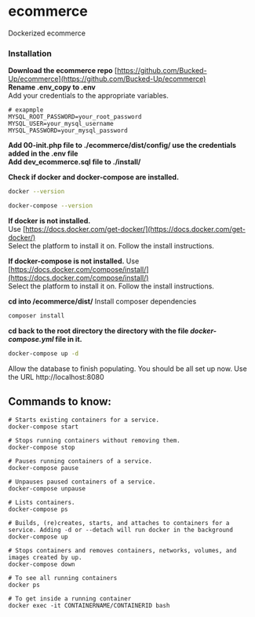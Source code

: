# ecommerce
Dockerized ecommerce  

### Installation  
**Download the ecommerce repo** [https://github.com/Bucked-Up/ecommerce](https://github.com/Bucked-Up/ecommerce)  
**Rename .env_copy to .env**  
Add your credentials to the appropriate variables.
```.env
# exapmple
MYSQL_ROOT_PASSWORD=your_root_password
MYSQL_USER=your_mysql_username
MYSQL_PASSWORD=your_mysql_password
```  
**Add 00-init.php file to ./ecommerce/dist/config/ use the credentials added in the .env file**  
**Add dev_ecommerce.sql file to ./install/** 

**Check if docker and docker-compose are installed.**  
```bash
docker --version
```
```bash
docker-compose --version
```
 **If docker is not installed.**  
 Use [https://docs.docker.com/get-docker/](https://docs.docker.com/get-docker/)  
 Select the platform to install it on. Follow the install instructions.  
  
 **If docker-compose is not installed.**
 Use [https://docs.docker.com/compose/install/](https://docs.docker.com/compose/install/)   
 Select the platform to install it on. Follow the install instructions. 
 
 **cd into /ecommerce/dist/**
 Install composer dependencies 
```bash
composer install 
```
**cd back to the root directory the directory with the file _docker-compose.yml_ file in it.**  
```bash
docker-compose up -d
```
Allow the database to finish populating.
You should be all set up now. Use the URL http://localhost:8080

## Commands to know:
```
# Starts existing containers for a service.
docker-compose start

# Stops running containers without removing them.
docker-compose stop

# Pauses running containers of a service.
docker-compose pause

# Unpauses paused containers of a service.
docker-compose unpause

# Lists containers.
docker-compose ps

# Builds, (re)creates, starts, and attaches to containers for a service. Adding -d or --detach will run docker in the background
docker-compose up

# Stops containers and removes containers, networks, volumes, and images created by up.
docker-compose down

# To see all running containers
docker ps

# To get inside a running container
docker exec -it CONTAINERNAME/CONTAINERID bash
```